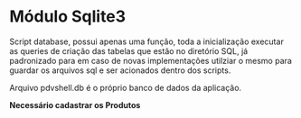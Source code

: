 # Módulo Sqlite3 

Script database, possui apenas uma função, toda a inicialização executar as queries de criação das tabelas que estão no diretório SQL, já padronizado para em caso de novas implementações utilziar o mesmo para guardar os arquivos sql e ser acionados dentro dos scripts.

Arquivo pdvshell.db é o próprio banco de dados da aplicação.

**Necessário cadastrar os Produtos**
